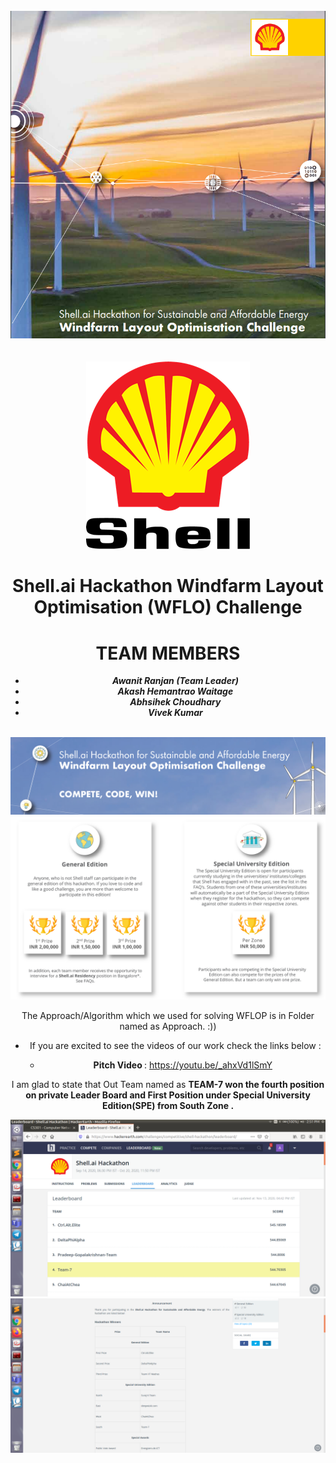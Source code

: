 
<br>
<center>
<img src="./shell_ai_Hackthon.png">
<center>
 <br>
 <br>

<img src="./shell_logo.png">
<H1> Shell.ai Hackathon Windfarm Layout Optimisation (WFLO) Challenge </H1>

# TEAM MEMBERS 
<ul>
<li> <b><i> Awanit Ranjan (Team Leader) </i></b> </li>
<li><b><i> Akash Hemantrao Waitage  </i></b></li>
<li><b><i> Abhsihek Choudhary  </i></b></li>
<li> <b><i> Vivek Kumar </i></b></li>
</ul>
</center>

<br>
<hl>

 
 <img src="./motive.png">
 
 <img src="./reward.png">
<p></p>


 
 
 
<p> The Approach/Algorithm which we used for solving WFLOP is in Folder named as Approach. :))</p>
 

+ If you are excited to see the videos of our work check the links below : 

   + <b>Pitch Video </b>: https://youtu.be/_ahxVd1lSmY
 
 
I am glad to state that Out Team named as <b> TEAM-7 <b> won the fourth position on private Leader Board and First Position under <b >Special University Edition(SPE) </b> from <b> South Zone </b>.
 
<img src="./private_LeaderBoard.png">
 
 <img src="./results.png">

  

